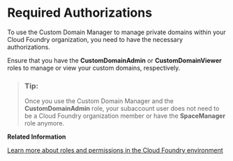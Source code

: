 <!-- loio28a637b9cddf4454b665d5d57aee7e9f -->

# Required Authorizations

To use the Custom Domain Manager to manage private domains within your Cloud Foundry organization, you need to have the necessary authorizations.



Ensure that you have the **CustomDomainAdmin** or **CustomDomainViewer** roles to manage or view your custom domains, respectively.

> ### Tip:  
> Once you use the Custom Domain Manager and the **CustomDomainAdmin** role, your subaccount user does not need to be a Cloud Foundry organization member or have the **SpaceManager** role anymore.

**Related Information**  


[Learn more about roles and permissions in the Cloud Foundry environment](https://docs.cloudfoundry.org/concepts/roles.html#roles)

